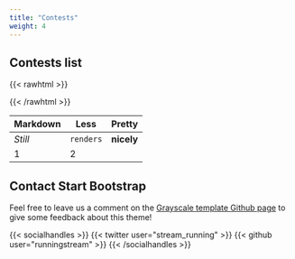 ```yaml
---
title: "Contests"
weight: 4
---
```


## Contests list

{{< rawhtml >}}

{{< /rawhtml >}}




Markdown | Less | Pretty
--- | --- | ---
*Still* | `renders` | **nicely**
1 | 2 | 



## Contact Start Bootstrap

Feel free to leave us a comment on the [Grayscale template Github page](https://github.com/runningstream/hugograyscale/) to give some feedback about this theme!

{{< socialhandles >}}
    {{< twitter user="stream_running" >}}
    {{< github user="runningstream" >}}
{{< /socialhandles >}}
